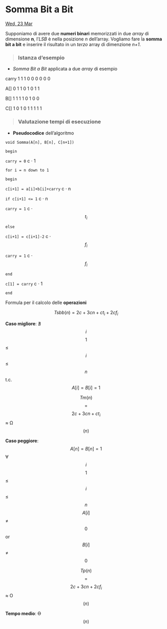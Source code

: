 # Somma Bit a Bit

[Wed, 23 Mar](day://2022.03.23)

Supponiamo di avere due **numeri binari** memorizzati in due *array* di dimensione **n**, l’*LSB* è nella posizione *n* dell’array. Vogliamo fare la **somma bit a bit** e inserire il risultato in un *terzo* array di dimenzione *n+1*.

> ### Istanza d’esempio

+ *Somma Bit a Bit* applicata a due *array* di esempio

carry  1 1 1 0 0 0 0 0 0

A[]      0 1 1 0 1 0 1 1

B[]      1 1 1 1 0 1 0 0

C[]    1 0 1 0 1 1 1 1 1

> ### Valutazione tempi di esecuzione

+ **Pseudocodice** dell’algoritmo

`void Somma(A[n], B[n], C[n+1])`

`begin`

`carry = 0`                                 c ⋅ 1

`for i = n down to 1`

`begin`

`c[i+1] = a[i]+b[i]+carry`                c ⋅ n

`if c[i+1] <= 1`                         c ⋅ n

`carry = 1`                           c ⋅ $$t_i$$

`else`

`c[i+1] = c[i+1]-2`                    c ⋅ $$f_i$$

`carry = 1`                           c ⋅ $$f_i$$

`end`

`c[1] = carry`                              c ⋅ 1

`end`

Formula per il calcolo delle **operazioni**

$$Tsbb (n) = 2c + 3cn + ct_i + 2cf_i$$

**Caso migliore**:   ∄$$i$$  $$1$$≤$$i$$≤$$n$$  t.c.  $$A[i] = B[i] = 1$$

$$Tm(n)$$ $$=$$ $$2c + 3cn + ct_i$$ ≈ Ω$$(n)$$

**Caso peggiore**:  $$A[n] = B[n] = 1 $$  ∀$$i$$  $$1$$≤$$i$$≤$$n$$  $$A[i] $$≠$$ 0 $$ or $$B[i] $$≠$$ 0$$

$$Tp(n)$$ $$=$$  $$2c + 3cn + 2cf_i$$ ≈ O$$(n)$$

**Tempo medio**: ϴ$$(n)$$

